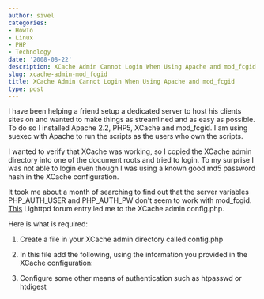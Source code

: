 ```yaml
---
author: sivel
categories:
- HowTo
- Linux
- PHP
- Technology
date: '2008-08-22'
description: XCache Admin Cannot Login When Using Apache and mod_fcgid
slug: xcache-admin-mod_fcgid
title: XCache Admin Cannot Login When Using Apache and mod_fcgid
type: post
---
```


I have been helping a friend setup a dedicated server to host his clients sites on and wanted to make things as streamlined and as easy as possible. To do so I installed Apache 2.2, PHP5, XCache and mod_fcgid. I am using suexec with Apache to run the scripts as the users who own the scripts.

I wanted to verify that XCache was working, so I copied the XCache admin directory into one of the document roots and tried to login. To my surprise I was not able to login even though I was using a known good md5 password hash in the XCache configuration.

It took me about a month of searching to find out that the server variables PHP\_AUTH\_USER and PHP\_AUTH\_PW don't seem to work with mod_fcgid. [This][1] Lighttpd forum entry led me to the XCache admin config.php.

Here is what is required:

1.  Create a file in your XCache admin directory called config.php
2.  In this file add the following, using the information you provided in the XCache configuration: 

    <?php
    $_SERVER['PHP_AUTH_USER'] = 'admin_username';
    $_SERVER['PHP_AUTH_PW'] = 'admin_password';
    ?>

3.  Configure some other means of authentication such as htpasswd or htdigest

 [1]: http://forum.lighttpd.net/topic/4817
